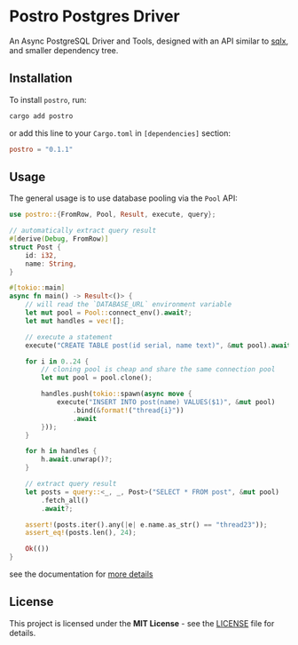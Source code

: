 # Postro Postgres Driver

An Async PostgreSQL Driver and Tools, designed with an API similar to
[sqlx](https://github.com/launchbadge/sqlx), and smaller dependency tree.

## Installation

To install `postro`, run:

```bash
cargo add postro
```

or add this line to your `Cargo.toml` in `[dependencies]` section:

```toml
postro = "0.1.1"
```

## Usage

The general usage is to use database pooling via the `Pool` API:

```rust
use postro::{FromRow, Pool, Result, execute, query};

// automatically extract query result
#[derive(Debug, FromRow)]
struct Post {
    id: i32,
    name: String,
}

#[tokio::main]
async fn main() -> Result<()> {
    // will read the `DATABASE_URL` environment variable
    let mut pool = Pool::connect_env().await?;
    let mut handles = vec![];

    // execute a statement
    execute("CREATE TABLE post(id serial, name text)", &mut pool).await?;

    for i in 0..24 {
        // cloning pool is cheap and share the same connection pool
        let mut pool = pool.clone();

        handles.push(tokio::spawn(async move {
            execute("INSERT INTO post(name) VALUES($1)", &mut pool)
                .bind(&format!("thread{i}"))
                .await
        }));
    }

    for h in handles {
        h.await.unwrap()?;
    }

    // extract query result
    let posts = query::<_, _, Post>("SELECT * FROM post", &mut pool)
        .fetch_all()
        .await?;

    assert!(posts.iter().any(|e| e.name.as_str() == "thread23"));
    assert_eq!(posts.len(), 24);

    Ok(())
}
```

see the documentation for [more details](https://docs.rs/postro)

## License
This project is licensed under the **MIT License** - see the [LICENSE](LICENSE) file for details.
